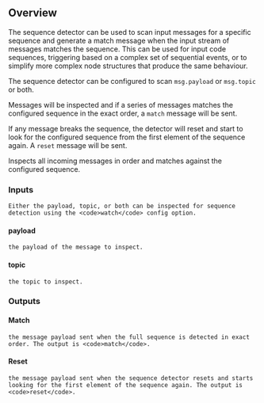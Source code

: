 ## Overview
The sequence detector can be used to scan input messages for a specific sequence and generate a match message when the input stream of messages matches the sequence. 
This can be used for input code sequences, triggering based on a complex set of sequential events, or to simplify more complex node structures that produce the same behaviour. 

The sequence detector can be configured to scan <code>msg.payload</code> or <code>msg.topic</code> or both.

Messages will be inspected and if a series of messages matches the configured sequence in the exact order, a <code>match</code> message will be sent.
    
If any message breaks the sequence, the detector will reset and start to look for the configured sequence from the first element of the sequence again. A <code>reset</code> message will be sent.
    

Inspects all incoming messages in order and matches against the configured sequence.
    
### Inputs
    
    Either the payload, topic, or both can be inspected for sequence detection using the <code>watch</code> config option.
#### payload
 
    the payload of the message to inspect.
 
 #### topic
    the topic to inspect.
    

 ### Outputs

#### Match
          
    the message payload sent when the full sequence is detected in exact order. The output is <code>match</code>.
         
#### Reset 
           
    the message payload sent when the sequence detector resets and starts looking for the first element of the sequence again. The output is <code>reset</code>.
             

